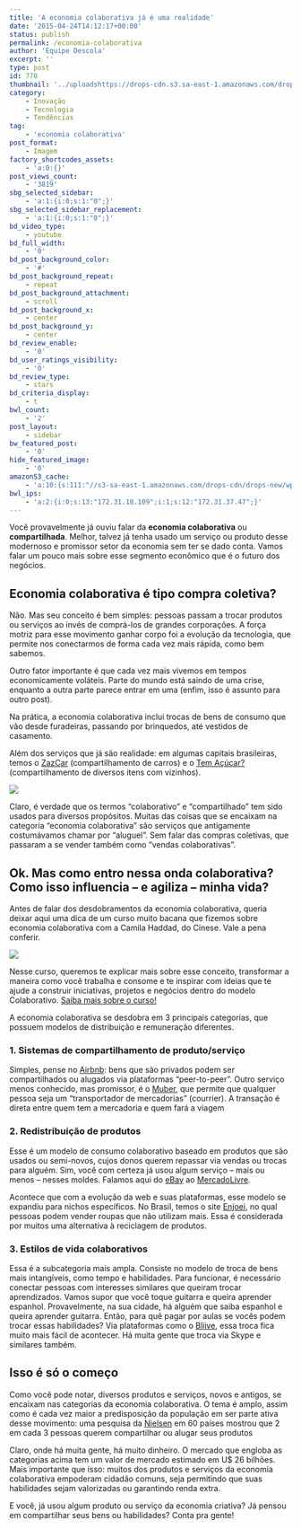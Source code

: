```yaml
---
title: 'A economia colaborativa já é uma realidade'
date: '2015-04-24T14:12:17+00:00'
status: publish
permalink: /economia-colaborativa
author: 'Equipe Descola'
excerpt: ''
type: post
id: 778
thumbnail: '../uploadshttps://drops-cdn.s3.sa-east-1.amazonaws.com/drops-new/wp-content/uploads/2015/04/24141217/colaboracao-150x150.png'
category:
    - Inovação
    - Tecnologia
    - Tendências
tag:
    - 'economia colaborativa'
post_format:
    - Imagem
factory_shortcodes_assets:
    - 'a:0:{}'
post_views_count:
    - '3819'
sbg_selected_sidebar:
    - 'a:1:{i:0;s:1:"0";}'
sbg_selected_sidebar_replacement:
    - 'a:1:{i:0;s:1:"0";}'
bd_video_type:
    - youtube
bd_full_width:
    - '0'
bd_post_background_color:
    - '#'
bd_post_background_repeat:
    - repeat
bd_post_background_attachment:
    - scroll
bd_post_background_x:
    - center
bd_post_background_y:
    - center
bd_review_enable:
    - '0'
bd_user_ratings_visibility:
    - '0'
bd_review_type:
    - stars
bd_criteria_display:
    - t
bwl_count:
    - '2'
post_layout:
    - sidebar
bw_featured_post:
    - '0'
hide_featured_image:
    - '0'
amazonS3_cache:
    - 'a:10:{s:111:"//s3-sa-east-1.amazonaws.com/drops-cdn/drops-new/wp-content/uploads/2015/04/09184723/tem-ac%CC%A7u%CC%81car.jpg";i:5640;s:120:"//s3-sa-east-1.amazonaws.com/drops-cdn/drops-new/wp-content/uploads/2015/04/09184723/tem-ac%CC%A7u%CC%81car-1024x463.jpg";s:4:"5640";s:73:"//descola.org/drops/wp-content/uploads/2015/04/tem-ac%CC%A7u%CC%81car.jpg";i:5640;s:76:"//www.nielsen.com/us/en/insights/reports/2014/is-sharing-the-new-buying.html";a:1:{s:9:"timestamp";i:1486667219;}s:65:"//descola.org/drops/wp-content/uploads/2015/04/tem-açúcar.jpg";i:5640;s:103:"//s3-sa-east-1.amazonaws.com/drops-cdn/drops-new/wp-content/uploads/2015/04/09184723/tem-açúcar.jpg";i:5640;s:102:"//s3-sa-east-1.amazonaws.com/drops-cdn/drops-new/wp-content/uploads/2015/04/09185451/camila-haddad.png";i:5641;s:111:"//s3-sa-east-1.amazonaws.com/drops-cdn/drops-new/wp-content/uploads/2015/04/09185451/camila-haddad-1024x537.png";i:5641;s:64:"//descola.org/drops/wp-content/uploads/2015/04/camila-haddad.png";i:5641;s:73:"//descola.org/drops/wp-content/uploads/2015/04/camila-haddad-1024x537.png";i:5641;}'
bwl_ips:
    - 'a:2:{i:0;s:13:"172.31.18.109";i:1;s:12:"172.31.37.47";}'
---
```

Você provavelmente já ouviu falar da **economia colaborativa** ou **compartilhada**. Melhor, talvez já tenha usado um serviço ou produto desse modernoso e promissor setor da economia sem ter se dado conta. Vamos falar um pouco mais sobre esse segmento econômico que é o futuro dos negócios.

**Economia colaborativa é tipo compra coletiva?**
-------------------------------------------------

Não. Mas seu conceito é bem simples: pessoas passam a trocar produtos ou serviços ao invés de comprá-los de grandes corporações. A força motriz para esse movimento ganhar corpo foi a evolução da tecnologia, que permite nos conectarmos de forma cada vez mais rápida, como bem sabemos.

Outro fator importante é que cada vez mais vivemos em tempos economicamente voláteis. Parte do mundo está saindo de uma crise, enquanto a outra parte parece entrar em uma (enfim, isso é assunto para outro post).

Na prática, a economia colaborativa inclui trocas de bens de consumo que vão desde furadeiras, passando por brinquedos, até vestidos de casamento.

Além dos serviços que já são realidade: em algumas capitais brasileiras, temos o [ZazCar](http://zazcar.com.br/) (compartilhamento de carros) e o [Tem Açúcar?](http://temacucar.com) (compartilhamento de diversos itens com vizinhos).

![](https://descola.org/drops/wp-content/uploads/2015/04/tem-ac%CC%A7u%CC%81car.jpg)

Claro, é verdade que os termos “colaborativo” e “compartilhado” tem sido usados para diversos propósitos. Muitas das coisas que se encaixam na categoria “economia colaborativa” são serviços que antigamente costumávamos chamar por “aluguel”. Sem falar das compras coletivas, que passaram a se vender também como “vendas colaborativas”.

**Ok. Mas como entro nessa onda colaborativa? Como isso influencia – e agiliza – minha vida?**
----------------------------------------------------------------------------------------------

Antes de falar dos desdobramentos da economia colaborativa, queria deixar aqui uma dica de um curso muito bacana que fizemos sobre economia colaborativa com a Camila Haddad, do Cinese. Vale a pena conferir.

[![](https://descola.org/drops/wp-content/uploads/2015/04/camila-haddad-1024x537.png)](http://www.descola.org/curso/17/economia-colaborativa)

Nesse curso, queremos te explicar mais sobre esse conceito, transformar a maneira como você trabalha e consome e te inspirar com ideias que te ajude a construir iniciativas, projetos e negócios dentro do modelo Colaborativo. [Saiba mais sobre o curso!](http://www.descola.org/curso/17/economia-colaborativa)

A economia colaborativa se desdobra em 3 principais categorias, que possuem modelos de distribuição e remuneração diferentes.

### **1. Sistemas de compartilhamento de produto/serviço**

Simples, pense no [Airbnb](https://www.airbnb.com.br/): bens que são privados podem ser compartilhados ou alugados via plataformas “peer-to-peer”. Outro serviço menos conhecido, mas promissor, é o [Muber](http://muber.com), que permite que qualquer pessoa seja um “transportador de mercadorias” (courrier). A transação é direta entre quem tem a mercadoria e quem fará a viagem

### **2. Redistribuição de produtos**

Esse é um modelo de consumo colaborativo baseado em produtos que são usados ou semi-novos, cujos donos querem repassar via vendas ou trocas para alguém. Sim, você com certeza já usou algum serviço – mais ou menos – nesses moldes. Falamos aqui do [eBay](http://www.ebay.com/) ao [MercadoLivre](http://www.mercadolivre.com.br/).

Acontece que com a evolução da web e suas plataformas, esse modelo se expandiu para nichos específicos. No Brasil, temos o site [Enjoei](http://enjoei.com.br), no qual pessoas podem vender roupas que não utilizam mais. Essa é considerada por muitos uma alternativa à reciclagem de produtos.

### **3. Estilos de vida colaborativos** 

Essa é a subcategoria mais ampla. Consiste no modelo de troca de bens mais intangíveis, como tempo e habilidades. Para funcionar, é necessário conectar pessoas com interesses similares que queiram trocar aprendizados. Vamos supor que você toque guitarra e queira aprender espanhol. Provavelmente, na sua cidade, há alguém que saiba espanhol e queira aprender guitarra. Então, para quê pagar por aulas se vocês podem trocar essas habilidades? Via plataformas como o [Bliive](http://bliive.com), essa troca fica muito mais fácil de acontecer. Há muita gente que troca via Skype e similares também.

**Isso é só o começo**
----------------------

Como você pode notar, diversos produtos e serviços, novos e antigos, se encaixam nas categorias da economia colaborativa. O tema é amplo, assim como é cada vez maior a predisposição da população em ser parte ativa desse movimento: uma pesquisa da [Nielsen](http://www.nielsen.com/us/en/insights/reports/2014/is-sharing-the-new-buying.html) em 60 países mostrou que 2 em cada 3 pessoas querem compartilhar ou alugar seus produtos

Claro, onde há muita gente, há muito dinheiro. O mercado que engloba as categorias acima tem um valor de mercado estimado em U$ 26 bilhões. Mais importante que isso: muitos dos produtos e serviços da economia colaborativa empoderam cidadão comuns, seja permitindo que suas habilidades sejam valorizadas ou garantindo renda extra.

E você, já usou algum produto ou serviço da economia criativa? Já pensou em compartilhar seus bens ou habilidades? Conta pra gente!